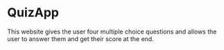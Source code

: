 # QuizApp
This website gives the user four multiple choice questions and allows the user to answer them and get their score at the end.

